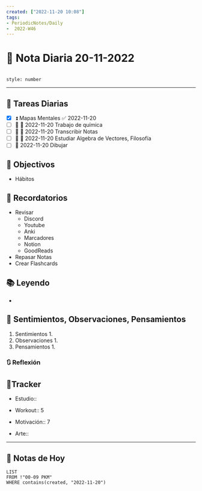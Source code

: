 ```yaml
---
created: ["2022-11-20 10:08"]
tags:
- PeriodicNotes/Daily
-  2022-W46
---
```


# 📅 Nota Diaria  20-11-2022
```toc

style: number

```

---
## 🔷 Tareas Diarias
- [x] ⏫ Mapas Mentales ✅ 2022-11-20
- [ ] 🔼 📅 2022-11-20 Trabajo de química
- [ ] 🔼 📅 2022-11-20 Transcribir Notas
- [ ] 🔽 📅 2022-11-20 Estudiar Algebra de Vectores, Filosofía
- [ ] 📅 2022-11-20 Dibujar

## 🎯 Objectivos
- Hábitos
## 📕 Recordatorios
- Revisar
	- Discord
	- Youtube
	- Anki
	- Marcadores
	- Notion
	- GoodReads
- Repasar Notas
- Crear Flashcards

## 📚 Leyendo
- 
## 💬 Sentimientos, Observaciones, Pensamientos 
1. Sentimientos
	1. 
2. Observaciones
	1. 
3. Pensamientos
	1. 
### 🔃 Reflexión

## 🔷Tracker

- Estudio::

- Workout:: 5

- Motivación:: 7

- Arte::
---

## 📅 Notas de Hoy
```dataview
LIST 
FROM !"00-09 PKM" 
WHERE contains(created, "2022-11-20")
```